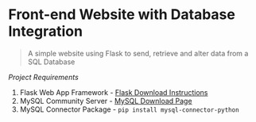 # Front-end Website with Database Integration
>A simple website using Flask to send, retrieve and alter data from a SQL Database

*Project Requirements*

1. Flask Web App Framework - [Flask Download Instructions](https://flask.palletsprojects.com/en/3.0.x/)
2. MySQL Community Server - [MySQL Download Page](https://dev.mysql.com/downloads/mysql/)
3. MySQL Connector Package - `pip install mysql-connector-python`
